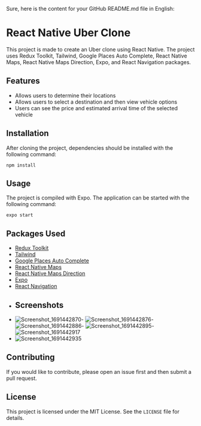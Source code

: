 Sure, here is the content for your GitHub README.md file in English:

# React Native Uber Clone

This project is made to create an Uber clone using React Native. The project uses Redux Toolkit, Tailwind, Google Places Auto Complete, React Native Maps, React Native Maps Direction, Expo, and React Navigation packages.

## Features

- Allows users to determine their locations
- Allows users to select a destination and then view vehicle options
- Users can see the price and estimated arrival time of the selected vehicle

## Installation

After cloning the project, dependencies should be installed with the following command:

```
npm install
```

## Usage

The project is compiled with Expo. The application can be started with the following command:

```
expo start
```

## Packages Used

- [Redux Toolkit](https://redux-toolkit.js.org/)
- [Tailwind](https://tailwindcss.com/)
- [Google Places Auto Complete](https://developers.google.com/maps/documentation/javascript/places-autocomplete)
- [React Native Maps](https://github.com/react-native-maps/react-native-maps)
- [React Native Maps Direction](https://github.com/bramus/react-native-maps-directions)
- [Expo](https://expo.io/)
- [React Navigation](https://reactnavigation.org/)
- ## Screenshots
- ![Screenshot_1691442870](https://github.com/brsdnmzklc/uber-clone/assets/77075702/e66423d6-7b4e-4e86-8556-559f1b897c35)- ![Screenshot_1691442876](https://github.com/brsdnmzklc/uber-clone/assets/77075702/8b9c9498-7f1a-4451-9e30-40de978d6a58)- ![Screenshot_1691442886](https://github.com/brsdnmzklc/uber-clone/assets/77075702/9c6d7f9b-114a-42f8-b6c8-97d43f39ee37)- ![Screenshot_1691442895](https://github.com/brsdnmzklc/uber-clone/assets/77075702/7bd80064-2a72-4284-98f7-c8fe5fd8c0a3)- ![Screenshot_1691442917](https://github.com/brsdnmzklc/uber-clone/assets/77075702/d95f978b-040b-4c5f-883a-01a6272bcb2c)
- ![Screenshot_1691442935](https://github.com/brsdnmzklc/uber-clone/assets/77075702/de57132d-dad7-4695-a5c7-64e500a02d2b)







## Contributing

If you would like to contribute, please open an issue first and then submit a pull request.

## License

This project is licensed under the MIT License. See the `LICENSE` file for details.

